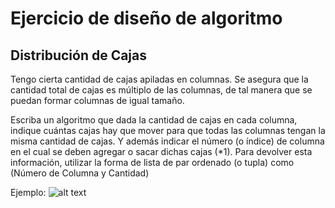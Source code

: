 # Ejercicio de diseño de algoritmo


## Distribución de Cajas

Tengo cierta cantidad de cajas apiladas en columnas. Se asegura que la cantidad total de cajas es múltiplo de las columnas, de tal manera que se puedan formar columnas de igual tamaño.

Escriba un algoritmo que dada la cantidad de cajas en cada columna, indique cuántas cajas hay que mover para que todas las columnas tengan la misma cantidad de cajas.
Y además indicar el número (o índice) de columna en el cual se deben agregar o sacar dichas cajas (*1).
Para devolver esta información, utilizar la forma de lista de par ordenado (o tupla) como (Número de Columna y Cantidad)

Ejemplo: 
![alt text](img/problema.png "Cajas")
